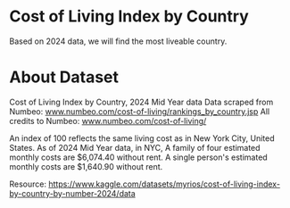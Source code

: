 # Cost of Living Index by Country
Based on 2024 data, we will find the most liveable country.

# About Dataset
Cost of Living Index by Country, 2024 Mid Year data
Data scraped from Numbeo: www.numbeo.com/cost-of-living/rankings_by_country.jsp
All credits to Numbeo: www.numbeo.com/cost-of-living/

An index of 100 reflects the same living cost as in New York City, United States.
As of 2024 Mid Year data, in NYC,
A family of four estimated monthly costs are $6,074.40 without rent.
A single person's estimated monthly costs are $1,640.90 without rent.

Resource: https://www.kaggle.com/datasets/myrios/cost-of-living-index-by-country-by-number-2024/data
